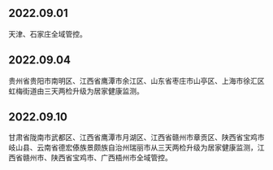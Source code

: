 2022.09.01
---
天津、石家庄全域管控。

2022.09.04
---
贵州省贵阳市南明区、江西省鹰潭市余江区、山东省枣庄市山亭区、上海市徐汇区虹梅街道由三天两检升级为居家健康监测。

2022.09.10
---
甘肃省陇南市武都区、江西省鹰潭市月湖区、江西省赣州市章贡区、陕西省宝鸡市岐山县、云南省德宏傣族景颇族自治州瑞丽市从三天两检升级为居家健康监测，江西省赣州市、陕西省宝鸡市、广西梧州市全域管控。